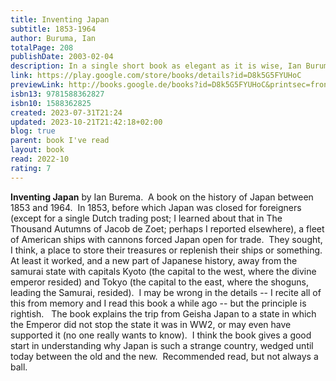 ```yaml
---  
title: Inventing Japan  
subtitle: 1853-1964  
author: Buruma, Ian  
totalPage: 208  
publishDate: 2003-02-04  
description: In a single short book as elegant as it is wise, Ian Buruma makes sense of the most fateful span of Japan’s history, the period that saw as dramatic a transformation as any country has ever known. In the course of little more than a hundred years from the day Commodore Matthew Perry arrived in his black ships, this insular, preindustrial realm mutated into an expansive military dictatorship that essentially supplanted the British, French, Dutch, and American empires in Asia before plunging to utter ruin, eventually emerging under American tutelage as a pseudo-Western-style democracy and economic dynamo. What explains the seismic changes that thrust this small island nation so violently onto the world stage? In part, Ian Buruma argues, the story is one of a newly united nation that felt it must play catch-up to the established Western powers, just as Germany and Italy did, a process that involved, in addition to outward colonial expansion, internal cultural consolidation and the manufacturing of a shared heritage. But Japan has always been both particularly open to the importation of good ideas and particularly prickly about keeping their influence quarantined, a bipolar disorder that would have dramatic consequences and that continues to this day. If one book is to be read in order to understand why the Japanese seem so impossibly strange to many Americans, Inventing Japan is surely it.  
link: https://play.google.com/store/books/details?id=D8k5G5FYUHoC  
previewLink: http://books.google.de/books?id=D8k5G5FYUHoC&printsec=frontcover&dq=Ian+Burema,+Inventing+Japan&hl=&as_pt=BOOKS&cd=1&source=gbs_api  
isbn13: 9781588362827  
isbn10: 1588362825  
created: 2023-07-31T21:24  
updated: 2023-10-21T21:42:18+02:00  
blog: true  
parent: book I've read  
layout: book  
read: 2022-10  
rating: 7  
---  
```

  
**Inventing Japan** by Ian Burema.  A book on the history of Japan between 1853 and 1964.  In 1853, before which Japan was closed for foreigners (except for a single Dutch trading post; I learned about that in The Thousand Autumns of Jacob de Zoet; perhaps I reported elsewhere), a fleet of American ships with cannons forced Japan open for trade.  They sought, I think, a place to store their treasures or replenish their ships or something.  At least it worked, and a new part of Japanese history, away from the samurai state with capitals Kyoto (the capital to the west, where the divine emperor resided) and Tokyo (the capital to the east, where the shoguns, leading the Samurai, resided).  I may be wrong in the details -- I recite all of this from memory and I read this book a while ago -- but the principle is rightish.   The book explains the trip from Geisha Japan to a state in which the Emperor did not stop the state it was in WW2, or may even have supported it (no one really wants to know).  I think the book gives a good start in understanding why Japan is such a strange country, wedged until today between the old and the new.  Recommended read, but not always a ball.    
